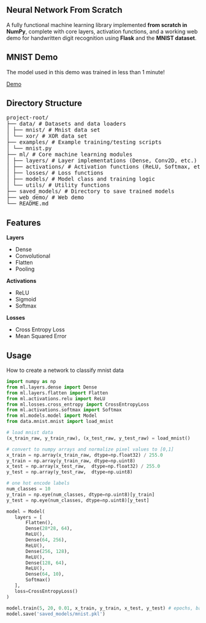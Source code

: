 ## Neural Network From Scratch

A fully functional machine learning library implemented **from scratch in NumPy**, complete with core layers, activation functions, and a working web demo for handwritten digit recognition using **Flask** and the **MNIST dataset**.

## MNIST Demo

The model used in this demo was trained in less than 1 minute!

[Demo](https://www.render.com)

## Directory Structure

<pre>
project-root/ 
├── data/ # Datasets and data loaders 
│ ├── mnist/ # Mnist data set 
│ └── xor/ # XOR data set
├── examples/ # Example training/testing scripts 
│ └── mnist.py 
├── ml/ # Core machine learning modules 
│ ├── layers/ # Layer implementations (Dense, Conv2D, etc.) 
│ ├── activations/ # Activation functions (ReLU, Softmax, etc.) 
│ ├── losses/ # Loss functions 
│ ├── models/ # Model class and training logic 
│ └── utils/ # Utility functions
├── saved_models/ # Directory to save trained models
├── web_demo/ # Web demo
└── README.md 
</pre>

## Features
**Layers**
- Dense
- Convolutional
- Flatten
- Pooling

**Activations**
- ReLU
- Sigmoid
- Softmax

**Losses**
- Cross Entropy Loss
- Mean Squared Error

## Usage

How to create a network to classify mnist data

 ```python
import numpy as np
from ml.layers.dense import Dense
from ml.layers.flatten import Flatten
from ml.activations.relu import ReLU
from ml.losses.cross_entropy import CrossEntropyLoss
from ml.activations.softmax import Softmax
from ml.models.model import Model
from data.mnist.mnist import load_mnist

# load mnist data
(x_train_raw, y_train_raw), (x_test_raw, y_test_raw) = load_mnist()

# convert to numpy arrays and normalize pixel values to [0,1]
x_train = np.array(x_train_raw, dtype=np.float32) / 255.0
y_train = np.array(y_train_raw, dtype=np.uint8)
x_test = np.array(x_test_raw,  dtype=np.float32) / 255.0
y_test = np.array(y_test_raw,  dtype=np.uint8)

# one hot encode labels
num_classes = 10
y_train = np.eye(num_classes, dtype=np.uint8)[y_train]
y_test = np.eye(num_classes, dtype=np.uint8)[y_test]

model = Model(
	layers = [
		Flatten(),
		Dense(28*28, 64),
		ReLU(),
		Dense(64, 256),
		ReLU(),
		Dense(256, 128),
		ReLU(),
		Dense(128, 64),
		ReLU(),
		Dense(64, 10),
		Softmax()
	],
	loss=CrossEntropyLoss()
)
 
model.train(5, 20, 0.01, x_train, y_train, x_test, y_test) # epochs, batch_size, lr...
model.save('saved_models/mnist.pkl')
```
